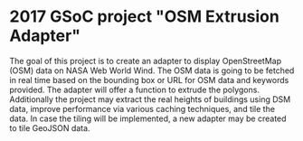 # 2017 GSoC project "OSM Extrusion Adapter"

The goal of this project is to create an adapter to display OpenStreetMap (OSM) data on NASA Web World Wind. The OSM data is going to be fetched in real time based on the bounding box or URL for OSM data and keywords provided. The adapter will offer a function to extrude the polygons. Additionally the project may extract the real heights of buildings using DSM data, improve performance via various caching techniques, and tile the data. In case the tiling will be implemented, a new adapter may be created to tile GeoJSON data.
